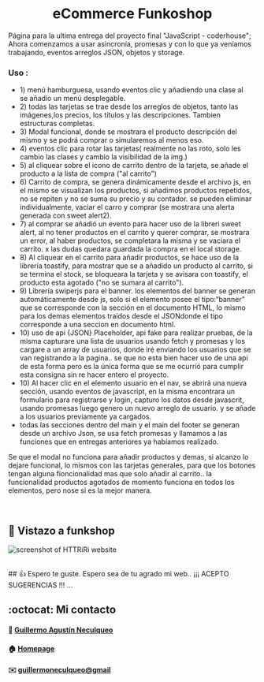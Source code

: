 <div>
    <h1 align="center">eCommerce Funkoshop</h1>
    <p> Página para la ultima entrega del proyecto final "JavaScript - coderhouse"; Ahora comenzamos a usar asincronía, promesas y con lo que ya veníamos trabajando, eventos arreglos JSON, objetos y storage.</p>
    <h3>Uso :</h3>
    <ul>
    <li>1) menú hamburguesa, usando eventos clic y añadiendo una clase al <nav> se añadio un menú desplegable.</li>
    <li>2) todas las tarjetas se trae desde los arreglos de objetos, tanto las imágenes,los precios, los títulos y las descripciones. Tambien estructuras completas.</li>
    <li>3) Modal funcional, donde se mostrara el producto descripción del mismo y se podrá comprar o simularemos al menos eso. </li>
    <li>4) eventos clic para rotar las tarjetas( realmente no las roto, solo les cambio las clases y cambio la visibilidad de la img.)</li>
    <li>5) al cliquear sobre el icono de carrito dentro de la tarjeta, se añade el producto a la lista de compra ("al carrito")</li>
    <li>6) Carrito de compra, se genera dinámicamente desde el archivo js, en el mismo se visualizan los productos, si añadimos productos repetidos, no se repiten y no se suma su precio y su contador. se pueden eliminar individualmente, vaciar el carro y comprar (se mostrara una alerta generada con sweet alert2).</li>
    <li>7) al comprar se añadió un evento para hacer uso de la libreri sweet alert, al no tener productos en el carrito y querer comprar, se mostrara un error, al haber productos, se completara la misma y se vaciara el carrito. x las dudas quedara guardada la compra en el local storage.</li>
    <li>8) Al cliquear en el carrito para añadir productos, se hace uso de la librería toastify, para mostrar que se a añadido un producto al carrito, si se termina el stock, se bloqueara la tarjeta y se avisara con toastify, el producto esta agotado ("no se sumara al carrito").</li>
    <li>9) Librería swiperjs para el banner. los elementos del banner se generan automáticamente desde js, solo si el elemento posee el tipo:“banner” que se corresponde con la sección en el documento HTML, lo mismo para los demas elementos traídos desde el JSONdonde el tipo corresponde a una seccion en documento html.</li>
    <li>10) uso de api {JSON} Placeholder, api fake para realizar pruebas, de la misma capturare una lista de usuarios usando fetch y promesas y los cargare a un array de usuarios, donde iré enviando los usuarios que se van registrando a la pagina.. se que no esta bien hacer uso de una api de esta forma pero es la única forma que se me ocurrió para cumplir esta consigna sin re hacer entero el proyecto.</li>
    <li>10) Al hacer clic en el elemento usuario en el nav, se abrirá una nueva sección, usando eventos de javascript, en la misma encontrara un formulario para registrarse y login, capturo los datos desde javascrit, usando promesas luego genero un nuevo arreglo de usuario. y se añade a los usuarios previamente ya cargados.</li>
    <li>todas las secciones dentro del main y el main del footer se generan desde un archivo Json, se usa fetch promesas y llamamos a las funciones que en entregas anteriores ya habíamos realizado.</li>
    </ul>
<div>
<p>Se que el modal no funciona para añadir productos y demas, si alcanzo lo dejare funcional, lo mismos con las tarjetas generales, para que los botones tengan alguna fioncionalidad mas que solo añadir al carrito.. la funcionalidad productos agotados de momento funciona en todos los elementos, pero nose si es la mejor manera.</p>
<br>

## :pushpin: Vistazo a funkshop
![screenshot of HTTRiRi website](https://res.cloudinary.com/dpiwmbsog/image/upload/v1670550414/imgs/Captura_desde_2022-12-08_04-14-27_c3c7ch.png)

<br>
## 👍 Espero te guste. 
Espero sea de tu agrado mi web.. ¡¡¡ ACEPTO SUGERENCIAS !!! ...
<br>

## :octocat: Mi contacto
#### :bust_in_silhouette: [Guillermo Agustín Neculqueo](@guillenec)
#### :house: [Homepage](https://procedilinux.netlify.app/index.html)	

#### :envelope: [guillermoneculqueo@gmail](guillermoneculqueo@gmail.com)
